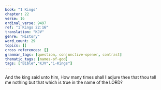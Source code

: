 ```yaml
---
book: "1 Kings"
chapter: 22
verse: 16
ordinal_verse: 9497
ref: "1 Kings 22:16"
translation: "KJV"
genre: "History"
word_count: 29
topics: []
cross_references: []
grammar_tags: [question, conjunctive-opener, contrast]
thematic_tags: [names-of-god]
tags: ["Bible","KJV","1-Kings"]
---
```

And the king said unto him, How many times shall I adjure thee that thou tell me nothing but that which is true in the name of the LORD?
